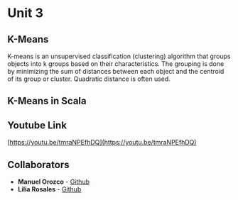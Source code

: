 # Unit 3
## K-Means
K-means is an unsupervised classification (clustering) algorithm that groups objects into k groups based on their characteristics. The grouping is done by minimizing the sum of distances between each object and the centroid of its group or cluster. Quadratic distance is often used.

## K-Means in Scala

## Youtube Link
[https://youtu.be/tmraNPEfhDQ](https://youtu.be/tmraNPEfhDQ)

## Collaborators
* **Manuel Orozco** - [Github](https://github.com/manuelorozcotoro)
* **Lilia Rosales** - [Github](https://github.com/liliarsis)

